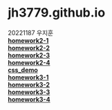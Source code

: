 # jh3779.github.io
20221187 우지훈   \
[**homework2-1**](https://jh3779.github.io/homework2-1.html)   \
[**homework2-2**](https://jh3779.github.io/homework2-2.html)   \
[**homework2-3**](https://jh3779.github.io/homework2-3.html)   \
[**homework2-4**](https://jh3779.github.io/homework2-4.html)      
[**css_demo**](https://jh3779.github.io/css_demo.html)   \
[**homework3-1**](https://jh3779.github.io/homework3-1)   \
[**homework3-2**](https://jh3779.github.io/homework3-2)   \
[**homework3-3**](https://jh3779.github.io/homework3-3)   \
[**homework3-4**](https://jh3779.github.io/homework3-4)   
